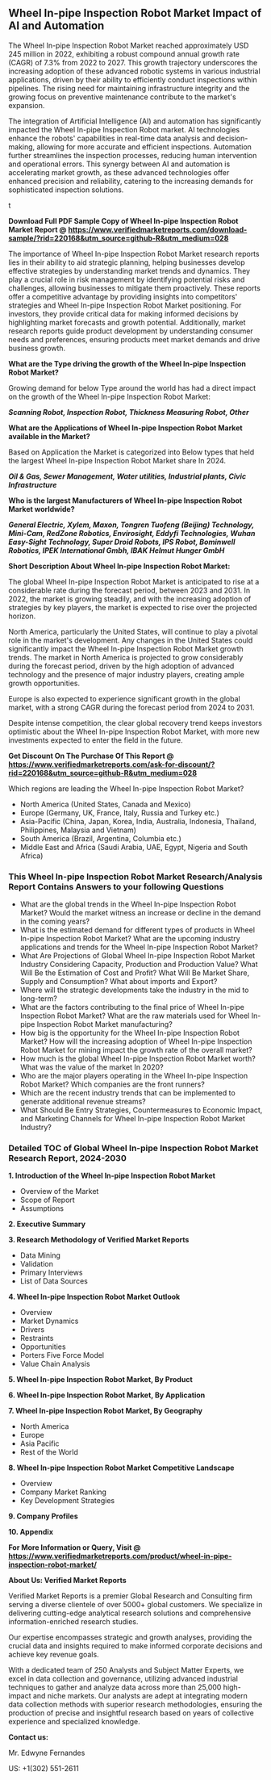 <h2>Wheel In-pipe Inspection Robot Market Impact of AI and Automation</h2><p>The Wheel In-pipe Inspection Robot Market reached approximately USD 245 million in 2022, exhibiting a robust compound annual growth rate (CAGR) of 7.3% from 2022 to 2027. This growth trajectory underscores the increasing adoption of these advanced robotic systems in various industrial applications, driven by their ability to efficiently conduct inspections within pipelines. The rising need for maintaining infrastructure integrity and the growing focus on preventive maintenance contribute to the market's expansion.</p><p>The integration of Artificial Intelligence (AI) and automation has significantly impacted the Wheel In-pipe Inspection Robot market. AI technologies enhance the robots' capabilities in real-time data analysis and decision-making, allowing for more accurate and efficient inspections. Automation further streamlines the inspection processes, reducing human intervention and operational errors. This synergy between AI and automation is accelerating market growth, as these advanced technologies offer enhanced precision and reliability, catering to the increasing demands for sophisticated inspection solutions.</p>t</p><p id="" class=""><strong>Download Full PDF Sample Copy of Wheel In-pipe Inspection Robot Market Report @ <a href="https://www.verifiedmarketreports.com/download-sample/?rid=220168&utm_source=github-R&utm_medium=028" target="_blank">https://www.verifiedmarketreports.com/download-sample/?rid=220168&utm_source=github-R&utm_medium=028</a></strong></p><p>The importance of&nbsp;Wheel In-pipe Inspection Robot Market research reports lies in their ability to aid strategic planning, helping businesses develop effective strategies by understanding market trends and dynamics. They play a crucial role in risk management by identifying potential risks and challenges, allowing businesses to mitigate them proactively. These reports offer a competitive advantage by providing insights into competitors' strategies and Wheel In-pipe Inspection Robot Market positioning. For investors, they provide critical data for making informed decisions by highlighting market forecasts and growth potential. Additionally, market research reports guide product development by understanding consumer needs and preferences, ensuring products meet market demands and drive business growth.</p><p><strong>What are the&nbsp;Type driving the growth of the Wheel In-pipe Inspection Robot Market?</strong></p><p id="" class="">Growing demand for below Type around the world has had a direct impact on the growth of the Wheel In-pipe Inspection Robot Market:</p><em><strong>Scanning Robot, Inspection Robot, Thickness Measuring Robot, Other</strong></em></p><strong>What are the&nbsp;Applications&nbsp;of Wheel In-pipe Inspection Robot Market available in the Market?</strong></p><p id="" class="">Based on Application the Market is categorized into Below types that held the largest Wheel In-pipe Inspection Robot Market share In 2024.</p><em><strong>Oil & Gas, Sewer Management, Water utilities, Industrial plants, Civic Infrastructure</strong></em></p><strong>Who is the largest Manufacturers of Wheel In-pipe Inspection Robot Market worldwide?</strong></p><p><em><strong>General Electric, Xylem, Maxon, Tongren Tuofeng (Beijing) Technology, Mini-Cam, RedZone Robotics, Envirosight, Eddyfi Technologies, Wuhan Easy-Sight Technology, Super Droid Robots, IPS Robot, Bominwell Robotics, IPEK International Gmbh, IBAK Helmut Hunger GmbH</strong></em></p><p id="" class=""><strong>Short Description About Wheel In-pipe Inspection Robot Market:</strong></p><p>The global Wheel In-pipe Inspection Robot Market is anticipated to rise at a considerable rate during the forecast period, between 2023 and 2031. In 2022, the market is growing steadily, and with the increasing adoption of strategies by key players, the market is expected to rise over the projected horizon.</p><p>North America, particularly the United States, will continue to play a pivotal role in the market's development. Any changes in the United States could significantly impact the Wheel In-pipe Inspection Robot Market growth trends. The market in North America is projected to grow considerably during the forecast period, driven by the high adoption of advanced technology and the presence of major industry players, creating ample growth opportunities.</p><p>Europe is also expected to experience significant growth in the global market, with a strong CAGR during the forecast period from 2024 to 2031.</p><p>Despite intense competition, the clear global recovery trend keeps investors optimistic about the Wheel In-pipe Inspection Robot Market, with more new investments expected to enter the field in the future.</p><p id="" class=""><strong>Get Discount On The Purchase Of This Report @ <a href="https://www.verifiedmarketreports.com/ask-for-discount/?rid=220168&utm_source=github-R&utm_medium=028" target="_blank">https://www.verifiedmarketreports.com/ask-for-discount/?rid=220168&utm_source=github-R&utm_medium=028</a></strong></p>Which regions are leading the Wheel In-pipe Inspection Robot Market?</p><ul><li>North America (United States, Canada and Mexico)</li><li>Europe (Germany, UK, France, Italy, Russia and Turkey etc.)</li><li>Asia-Pacific (China, Japan, Korea, India, Australia, Indonesia, Thailand, Philippines, Malaysia and Vietnam)</li><li>South America (Brazil, Argentina, Columbia etc.)</li><li>Middle East and Africa (Saudi Arabia, UAE, Egypt, Nigeria and South Africa)</li></ul><h3 id="" class="">This Wheel In-pipe Inspection Robot Market Research/Analysis Report Contains Answers to your following Questions</h3><ul><li>What are the global trends in the Wheel In-pipe Inspection Robot Market? Would the market witness an increase or decline in the demand in the coming years?</li><li>What is the estimated demand for different types of products in Wheel In-pipe Inspection Robot Market? What are the upcoming industry applications and trends for the Wheel In-pipe Inspection Robot Market?</li><li>What Are Projections of Global Wheel In-pipe Inspection Robot Market Industry Considering Capacity, Production and Production Value? What Will Be the Estimation of Cost and Profit? What Will Be Market Share, Supply and Consumption? What about imports and Export?</li><li>Where will the strategic developments take the industry in the mid to long-term?</li><li>What are the factors contributing to the final price of Wheel In-pipe Inspection Robot Market? What are the raw materials used for Wheel In-pipe Inspection Robot Market manufacturing?</li><li>How big is the opportunity for the Wheel In-pipe Inspection Robot Market? How will the increasing adoption of Wheel In-pipe Inspection Robot Market for mining impact the growth rate of the overall market?</li><li>How much is the global Wheel In-pipe Inspection Robot Market worth? What was the value of the market In 2020?</li><li>Who are the major players operating in the Wheel In-pipe Inspection Robot Market? Which companies are the front runners?</li><li>Which are the recent industry trends that can be implemented to generate additional revenue streams?</li><li>What Should Be Entry Strategies, Countermeasures to Economic Impact, and Marketing Channels for Wheel In-pipe Inspection Robot Market Industry?</li></ul><h3 id="" class="">Detailed TOC of Global Wheel In-pipe Inspection Robot Market Research Report, 2024-2030</h3><p id="" class=""><strong>1. Introduction of the Wheel In-pipe Inspection Robot Market</strong></p><ul><li>Overview of the Market</li><li>Scope of Report</li><li>Assumptions</li></ul><p id="" class=""><strong>2. Executive Summary</strong></p><p id="" class=""><strong>3. Research Methodology of Verified Market Reports</strong></p><ul><li>Data Mining</li><li>Validation</li><li>Primary Interviews</li><li>List of Data Sources</li></ul><p id="" class=""><strong>4. Wheel In-pipe Inspection Robot Market Outlook</strong></p><ul><li>Overview</li><li>Market Dynamics</li><li>Drivers</li><li>Restraints</li><li>Opportunities</li><li>Porters Five Force Model</li><li>Value Chain Analysis</li></ul><p id="" class=""><strong>5. Wheel In-pipe Inspection Robot Market, By Product</strong></p><p id="" class=""><strong>6. Wheel In-pipe Inspection Robot Market, By Application</strong></p><p id="" class=""><strong>7. Wheel In-pipe Inspection Robot Market, By Geography</strong></p><ul><li>North America</li><li>Europe</li><li>Asia Pacific</li><li>Rest of the World</li></ul><p id="" class=""><strong>8. Wheel In-pipe Inspection Robot Market Competitive Landscape</strong></p><ul><li>Overview</li><li>Company Market Ranking</li><li>Key Development Strategies</li></ul><p id="" class=""><strong>9. Company Profiles</strong></p><p id="" class=""><strong>10. Appendix</strong></p><p id="" class=""><strong>For More Information or Query, Visit @ <a href="https://www.verifiedmarketreports.com/product/wheel-in-pipe-inspection-robot-market/" target="_blank">https://www.verifiedmarketreports.com/product/wheel-in-pipe-inspection-robot-market/</a></strong></p><p id="" class=""><strong>About Us: Verified Market Reports</strong></p><p id="" class="">Verified Market Reports is a premier Global Research and Consulting firm serving a diverse clientele of over 5000+ global customers. We specialize in delivering cutting-edge analytical research solutions and comprehensive information-enriched research studies.</p><p id="" class="">Our expertise encompasses strategic and growth analyses, providing the crucial data and insights required to make informed corporate decisions and achieve key revenue goals.</p><p id="" class="">With a dedicated team of 250 Analysts and Subject Matter Experts, we excel in data collection and governance, utilizing advanced industrial techniques to gather and analyze data across more than 25,000 high-impact and niche markets. Our analysts are adept at integrating modern data collection methods with superior research methodologies, ensuring the production of precise and insightful research based on years of collective experience and specialized knowledge.</p><p id="" class=""><strong>Contact us:</strong></p><p id="" class="">Mr. Edwyne Fernandes</p><p id="" class="">US: +1(302) 551-2611</p>